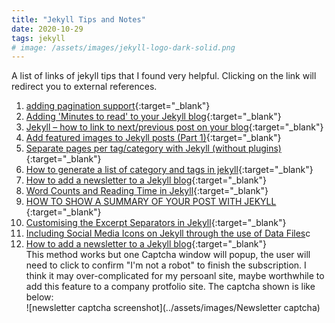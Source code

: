 ```yaml
---
title: "Jekyll Tips and Notes"
date: 2020-10-29
tags: jekyll
# image: /assets/images/jekyll-logo-dark-solid.png
---
```

<!--excerpt.start--> 
A list of links of jekyll tips that I found very helpful. <!--excerpt.end-->
Clicking on the link will redirect you to external references. 

1.  [adding pagination support](https://github.com/prashanthmadi/prashanthmadi.github.io/commit/d09b4351f0a8e34318847f14f854b5be2f06b4d6){:target="\_blank"}
2.  [Adding 'Minutes to read' to your Jekyll blog](https://www.alexrodba.com/2016/04/24/adding-minutes-to-read-to-your-jekyll-blog/){:target="\_blank"}  
3.  [Jekyll – how to link to next/previous post on your blog](https://david.elbe.me/jekyll/2015/06/20/how-to-link-to-next-and-previous-post-with-jekyll.html){:target="\_blank"}  
4. [Add featured images to Jekyll posts (Part 1)](https://www.youtube.com/watch?v=6oKO-7gsM4s){:target="\_blank"}
5. [Separate pages per tag/category with Jekyll (without plugins)](https://christianspecht.de/2014/10/25/separate-pages-per-tag-category-with-jekyll-without-plugins/){:target="\_blank"}
6. [How to generate a list of category and tags in jekyll](https://hyunyoung2.github.io/2016/12/17/Category_And_Tags_In_Jekyll/){:target="\_blank"}
7. [How to add a newsletter to a Jekyll blog](https://medium.com/@davideiaiunese/the-problem-why-a-newsletter-baae4409a526){:target="\_blank"}
8. [Word Counts and Reading Time in Jekyll](https://sacha.me/articles/jekyll-word-counts){:target="\_blank"}
9. [HOW TO SHOW A SUMMARY OF YOUR POST WITH JEKYLL
](http://frontendcollisionblog.com/jekyll/snippet/2015/03/23/how-to-show-a-summary-of-your-post-with-jekyll.html){:target="\_blank"}
10. [Customising the Excerpt Separators in Jekyll](https://cjshelton.github.io/blog/2019/05/27/customising-jekyll-excerpt-start.html){:target="\_blank"}
11. [Including Social Media Icons on Jekyll through the use of Data Files](https://jreel.github.io/social-media-icons-on-jekyll/)c
12. [How to add a newsletter to a Jekyll blog](https://medium.com/@davideiaiunese/the-problem-why-a-newsletter-baae4409a526){:target="\_blank"}  
This method works but one Captcha window will popup, the user will need to click to confirm "I'm not a robot" to finish the subscription. I think it may over-complicated for my persoanl site, maybe worthwhile to add this feature to a company protfolio site. The captcha shown is like below:  
![newsletter captcha screenshot](../assets/images/Newsletter captcha)